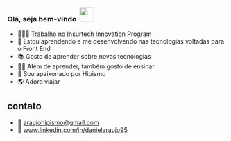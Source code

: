 ### Olá, seja bem-vindo &nbsp;<img width="33px" src="https://user-images.githubusercontent.com/1303154/88677602-1635ba80-d120-11ea-84d8-d263ba5fc3c0.gif" />

- 👨🏾‍💻   Trabalho no Insurtech Innovation Program
- 🧠   Estou aprendendo e me desenvolvendo nas tecnologias voltadas para o Front End
- 📚   Gosto de aprender sobre novas tecnologias
- ✌🏾   Além de aprender, também gosto de ensinar 
- 🏇   Sou apaixonado por Hipismo
- 🌎   Adoro viajar 

## contato ##

- 📧 araujohipismo@gmail.com
- 🔗 www.linkedin.com/in/danielaraujo95
